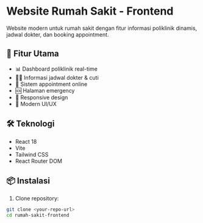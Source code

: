 # Website Rumah Sakit - Frontend

Website modern untuk rumah sakit dengan fitur informasi poliklinik dinamis, jadwal dokter, dan booking appointment.

## 🚀 Fitur Utama

- 📊 Dashboard poliklinik real-time
- 👨‍⚕️ Informasi jadwal dokter & cuti
- 📅 Sistem appointment online
- 🆘 Halaman emergency
- 📱 Responsive design
- 🎨 Modern UI/UX

## 🛠️ Teknologi

- React 18
- Vite
- Tailwind CSS
- React Router DOM

## 📦 Instalasi

1. Clone repository:
```bash
git clone <your-repo-url>
cd rumah-sakit-frontend
